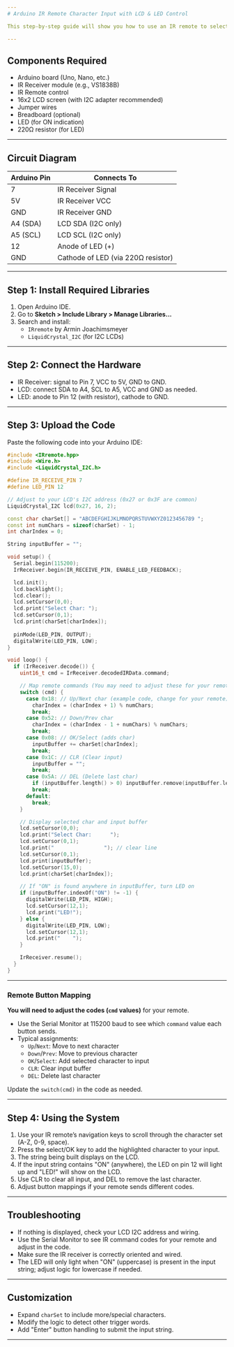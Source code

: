 ```yaml
---
# Arduino IR Remote Character Input with LCD & LED Control

This step-by-step guide will show you how to use an IR remote to select and input characters, display them on an LCD screen, and switch on an LED (on pin 12) when the sequence "ON" is entered.

---
```


## Components Required

- Arduino board (Uno, Nano, etc.)
- IR Receiver module (e.g., VS1838B)
- IR Remote control
- 16x2 LCD screen (with I2C adapter recommended)
- Jumper wires
- Breadboard (optional)
- LED (for ON indication)
- 220Ω resistor (for LED)

---

## Circuit Diagram

| Arduino Pin | Connects To           |
|-------------|-----------------------|
| 7           | IR Receiver Signal    |
| 5V          | IR Receiver VCC       |
| GND         | IR Receiver GND       |
| A4 (SDA)    | LCD SDA (I2C only)    |
| A5 (SCL)    | LCD SCL (I2C only)    |
| 12          | Anode of LED (+)      |
| GND         | Cathode of LED (via 220Ω resistor) |

---

## Step 1: Install Required Libraries

1. Open Arduino IDE.
2. Go to **Sketch > Include Library > Manage Libraries...**
3. Search and install:
    - `IRremote` by Armin Joachimsmeyer
    - `LiquidCrystal_I2C` (for I2C LCDs)

---

## Step 2: Connect the Hardware

- IR Receiver: signal to Pin 7, VCC to 5V, GND to GND.
- LCD: connect SDA to A4, SCL to A5, VCC and GND as needed.
- LED: anode to Pin 12 (with resistor), cathode to GND.

---

## Step 3: Upload the Code

Paste the following code into your Arduino IDE:

```cpp
#include <IRremote.hpp>
#include <Wire.h>
#include <LiquidCrystal_I2C.h>

#define IR_RECEIVE_PIN 7
#define LED_PIN 12

// Adjust to your LCD's I2C address (0x27 or 0x3F are common)
LiquidCrystal_I2C lcd(0x27, 16, 2);

const char charSet[] = "ABCDEFGHIJKLMNOPQRSTUVWXYZ0123456789 ";
const int numChars = sizeof(charSet) - 1;
int charIndex = 0;

String inputBuffer = "";

void setup() {
  Serial.begin(115200);
  IrReceiver.begin(IR_RECEIVE_PIN, ENABLE_LED_FEEDBACK);

  lcd.init();
  lcd.backlight();
  lcd.clear();
  lcd.setCursor(0,0);
  lcd.print("Select Char: ");
  lcd.setCursor(0,1);
  lcd.print(charSet[charIndex]);
  
  pinMode(LED_PIN, OUTPUT);
  digitalWrite(LED_PIN, LOW);
}

void loop() {
  if (IrReceiver.decode()) {
    uint16_t cmd = IrReceiver.decodedIRData.command;

    // Map remote commands (You may need to adjust these for your remote!)
    switch (cmd) {
      case 0x18: // Up/Next char (example code, change for your remote)
        charIndex = (charIndex + 1) % numChars;
        break;
      case 0x52: // Down/Prev char
        charIndex = (charIndex - 1 + numChars) % numChars;
        break;
      case 0x08: // OK/Select (adds char)
        inputBuffer += charSet[charIndex];
        break;
      case 0x1C: // CLR (Clear input)
        inputBuffer = "";
        break;
      case 0x5A: // DEL (Delete last char)
        if (inputBuffer.length() > 0) inputBuffer.remove(inputBuffer.length() - 1);
        break;
      default:
        break;
    }

    // Display selected char and input buffer
    lcd.setCursor(0,0);
    lcd.print("Select Char:      ");
    lcd.setCursor(0,1);
    lcd.print("                "); // clear line
    lcd.setCursor(0,1);
    lcd.print(inputBuffer);
    lcd.setCursor(15,0);
    lcd.print(charSet[charIndex]);

    // If "ON" is found anywhere in inputBuffer, turn LED on
    if (inputBuffer.indexOf("ON") != -1) {
      digitalWrite(LED_PIN, HIGH);
      lcd.setCursor(12,1);
      lcd.print("LED!");
    } else {
      digitalWrite(LED_PIN, LOW);
      lcd.setCursor(12,1);
      lcd.print("    ");
    }

    IrReceiver.resume();
  }
}
```

---

### **Remote Button Mapping**

**You will need to adjust the codes (`cmd` values)** for your remote.  
- Use the Serial Monitor at 115200 baud to see which `command` value each button sends.
- Typical assignments:
    - `Up`/`Next`: Move to next character
    - `Down`/`Prev`: Move to previous character
    - `OK`/`Select`: Add selected character to input
    - `CLR`: Clear input buffer
    - `DEL`: Delete last character

Update the `switch(cmd)` in the code as needed.

---

## Step 4: Using the System

1. Use your IR remote’s navigation keys to scroll through the character set (A-Z, 0-9, space).
2. Press the select/OK key to add the highlighted character to your input.
3. The string being built displays on the LCD.
4. If the input string contains "ON" (anywhere), the LED on pin 12 will light up and "LED!" will show on the LCD.
5. Use CLR to clear all input, and DEL to remove the last character.
6. Adjust button mappings if your remote sends different codes.

---

## Troubleshooting

- If nothing is displayed, check your LCD I2C address and wiring.
- Use the Serial Monitor to see IR command codes for your remote and adjust in the code.
- Make sure the IR receiver is correctly oriented and wired.
- The LED will only light when "ON" (uppercase) is present in the input string; adjust logic for lowercase if needed.

---

## Customization

- Expand `charSet` to include more/special characters.
- Modify the logic to detect other trigger words.
- Add "Enter" button handling to submit the input string.

---
